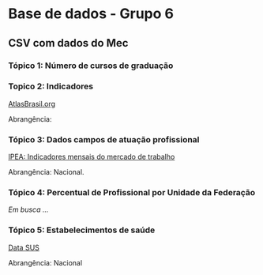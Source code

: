 # Base de dados - Grupo 6
## CSV com dados do Mec

### Tópico 1: Número de cursos de graduação



### Topico 2: Indicadores

[AtlasBrasil.org](http://www.atlasbrasil.org.br/consulta/planilha)

Abrangência: 

### Tópico 3: Dados campos de atuação profissional
[IPEA: Indicadores mensais do mercado de trabalho](https://www.ipea.gov.br/cartadeconjuntura/index.php/page/2/?s=Indicadores+mensais+do+mercado+de+trabalho)

Abrangência: Nacional.

### Tópico 4: Percentual de Profissional  por Unidade da Federação

_Em busca ..._

### Tópico 5: Estabelecimentos de saúde

[Data SUS](https://cnes2.datasus.gov.br/Mod_Ind_Unidade.asp)

Abrangência: Nacional